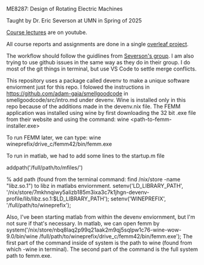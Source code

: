 ME8287: Design of Rotating Electric Machines

Taught by Dr. Eric Severson at UMN in Spring of 2025

[Course lectures](https://www.youtube.com/watch?v=TRBvtFGsFsM&list=PLOsHXWYsyqDUraHJP_uUDSjMLPFoJtz4q) are on youtube.

All course reports and assignments are done in a single [overleaf project](https://www.overleaf.com/read/gymzjkxtydbz#ebe693).

The workflow should follow the guidlines from [Severson's group](https://github.com/Severson-Group/severson_group_git). I am also trying to use github issues in the same way as they do in their group. I do most of the git things in terminal, but use VS Code to settle merge conflicts.

This repository uses a package called devenv to make a unique software enviorment just for this repo. I folowed the instructions in https://github.com/adam-gaia/smellgoodcode in smellgoodcode/src/intro.md under devenv. Wine is installed only in this repo because of the additions made in the devenv.nix file. The FEMM application was installed using wine by first downloading the 32 bit .exe file from their website and using the command:
wine <path-to-femm-installer.exe>

To run FEMM later, we can type:
wine wineprefix/drive_c/femm42/bin/femm.exe

To run in matlab, we had to add some lines to the startup.m file 

addpath('/full/path/to/mfiles/')

% add path (found from the terminal command: find /nix/store -name "libz.so.1") to libz in matlabs enviornment.
setenv('LD_LIBRARY_PATH', '/nix/store/7mkhnqiwy5alizb185m3ixa3c7k1jhgn-devenv-profile/lib/libz.so.1:$LD_LIBRARY_PATH'); 
setenv('WINEPREFIX', '/full/path/to/wineprefix');

Also, I've been starting matlab from within the devenv enviornment, but I'm not sure if that's necessary. In matlab, we can open femm by system('/nix/store/nbq8laq2p99q21aak2m9qj5sqlpw1c76-wine-wow-9.0/bin/wine /full/path/to/wineprefix/drive_c/femm42/bin/femm.exe'); The first part of the command inside of system is the path to wine (found from which -wine in terminal). The second part of the command is the full system path to femm.exe.